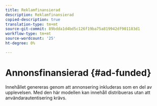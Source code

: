 ```yaml
---
title: Reklamfinansierad
description: Reklamfinansierad
copied-description: true
translation-type: tm+mt
source-git-commit: 89bdda1d4bd5c126f19ba75a819942df901183d1
workflow-type: tm+mt
source-wordcount: '25'
ht-degree: 0%

---
```



# Annonsfinansierad {#ad-funded}

Innehållet genereras genom att annonsering inkluderas som en del av upplevelsen. Med den här modellen kan innehåll distribueras utan att användarautentisering krävs.
